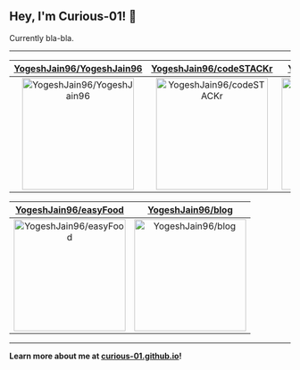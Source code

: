 ## Hey, I'm Curious-01! 👋

Currently bla-bla.

---

| [YogeshJain96/YogeshJain96](https://github.com/YogeshJain96/YogeshJain96) | [YogeshJain96/codeSTACKr](https://github.com/YogeshJain96/codeSTACKr) | [YogeshJain96/gohugo](https://github.com/YogeshJain96/gohugo) |
| :-: | :-: | :-: |
| <a href="https://github.com/YogeshJain96/YogeshJain96"><img src="https://github.com/YogeshJain96/YogeshJain96/raw/main/DISPLAY.jpg" alt="YogeshJain96/YogeshJain96" title="YogeshJain96/YogeshJain96" width="200" height="200"></a> | <a href="https://github.com/YogeshJain96/codeSTACKr"><img src="https://github.com/YogeshJain96/YogeshJain96/raw/main/DISPLAY.jpg" alt="YogeshJain96/codeSTACKr" title="YogeshJain96/codeSTACKr" width="200" height="200"></a> | <a href="https://github.com/YogeshJain96/gohugo"><img src="https://github.com/YogeshJain96/YogeshJain96/raw/main/DISPLAY.jpg" alt="YogeshJain96/gohugo" title="YogeshJain96/gohugo" width="200" height="200"></a> |

| [YogeshJain96/easyFood](https://github.com/YogeshJain96/easyFood) | [YogeshJain96/blog](https://github.com/YogeshJain96/blog) |
| :-: | :-: |
| <a href="https://github.com/YogeshJain96/easyFood"><img src="https://github.com/YogeshJain96/YogeshJain96/raw/main/DISPLAY.jpg" alt="YogeshJain96/easyFood" title="YogeshJain96/easyFood" width="200" height="200"></a> | <a href="https://github.com/YogeshJain96/blog"><img src="https://github.com/YogeshJain96/YogeshJain96/raw/main/DISPLAY.jpg" alt="YogeshJain96/blog" title="YogeshJain96/blog" width="200" height="200"></a> |



---

**Learn more about me at [curious-01.github.io](https://curious-01.github.io)!**